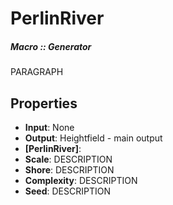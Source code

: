 # PerlinRiver
##### Macro :: Generator

PARAGRAPH

## Properties
- **Input**: None
- **Output**: Heightfield - main output
- **[PerlinRiver]**: 
- **Scale**: DESCRIPTION
- **Shore**: DESCRIPTION
- **Complexity**: DESCRIPTION
- **Seed**: DESCRIPTION




